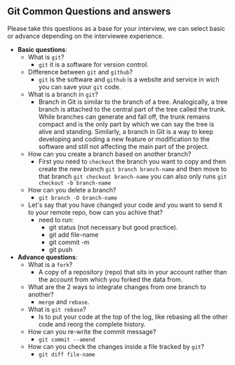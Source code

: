 ## Git Common Questions and answers

Please take this questions as a base for your interview, we can select basic or advance depending on the interviewee experience.

- **Basic questions**:
    - What is `git`?
        + `git` it is a software for version control.
    - Difference between `git` and `github`?
        + `git` is the software and `github` is a website and service in wich you can save your `git` code.
    - What is a branch in `git`?
        + Branch in Git is similar to the branch of a tree. Analogically, a tree branch is attached to the central part of the tree called the trunk. While branches can generate and fall off, the trunk remains compact and is the only part by which we can say the tree is alive and standing. Similarly, a branch in Git is a way to keep developing and coding a new feature or modification to the software and still not affecting the main part of the project.
    - How can you create a branch based on another branch?
        + First you need to `checkout` the branch you want to copy and then create the new branch `git branch branch-name` and then move to that branch `git checkout branch-name` you can also only runs  `git checkout -b branch-name`
    - How can you delete a branch?
        + `git branch -D branch-name`
    - Let's say that you have changed your code and you want to send it to your remote repo, how can you achive that?
        + need to run:
            - git status (not necessary but good practice).
            - git add file-name
            - git commit -m
            - git push
- **Advance questions**:
    - What is a `fork`?
        +  A copy of a repository (repo) that sits in your account rather than the account from which you forked the data from.
    - What are the 2 ways to integrate changes from one branch to another?
        + `merge` and `rebase`.
    - What is `git rebase`?
        + Is to put your code at the top of the log, like rebasing all the other code and reorg the complete history.
    - How can you re-write the commit message?
        + `git commit --amend`
    - How can you check the changes inside a file tracked by `git`?
        + `git diff file-name`